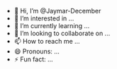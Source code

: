 - 👋 Hi, I’m @Jaymar-December
- 👀 I’m interested in ...
- 🌱 I’m currently learning ...
- 💞️ I’m looking to collaborate on ...
- 📫 How to reach me ...
- 😄 Pronouns: ...
- ⚡ Fun fact: ...

<!---
Jaymar-December/Jaymar-December is a ✨ special ✨ repository because its `README.md` (this file) appears on your GitHub profile.
You can click the Preview link to take a look at your changes.
--->
